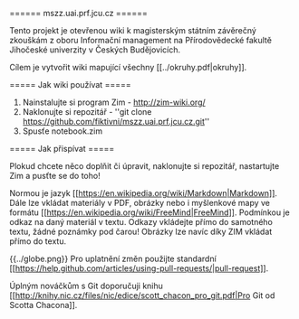 ====== mszz.uai.prf.jcu.cz ======

Tento projekt je otevřenou wiki k magisterským státním závěrečný zkouškám z oboru Informační management na Přírodovědecké fakultě Jihočeské univerzity v Českých Budějovicích.

Cílem je vytvořit wiki mapující všechny [[../okruhy.pdf|okruhy]].

===== Jak wiki používat =====

1. Nainstalujte si program Zim - http://zim-wiki.org/
2. Naklonujte si repozitář - ''git clone https://github.com/fiktivni/mszz.uai.prf.jcu.cz.git''
3. Spusťe notebook.zim

===== Jak přispívat =====

Plokud chcete něco doplňit či úpravit, naklonujte si repozitář, nastartujte Zim a pusťte se do toho!

Normou je jazyk [[https://en.wikipedia.org/wiki/Markdown|Markdown]]. Dále lze vkládat materiály v PDF, obrázky nebo i myšlenkové mapy ve formátu [[https://en.wikipedia.org/wiki/FreeMind|FreeMind]]. Podmínkou je odkaz na daný materiál v textu. Odkazy vkládejte přímo do samotného textu, žádné poznámky pod čarou! Obrázky lze navíc díky ZIM vkládat přímo do textu.

{{../globe.png}}
Pro uplatnění změn použijte standardní [[https://help.github.com/articles/using-pull-requests/|pull-request]].

Úplným nováčkům s Git doporučuji knihu [[http://knihy.nic.cz/files/nic/edice/scott_chacon_pro_git.pdf|Pro Git od Scotta Chacona]].

